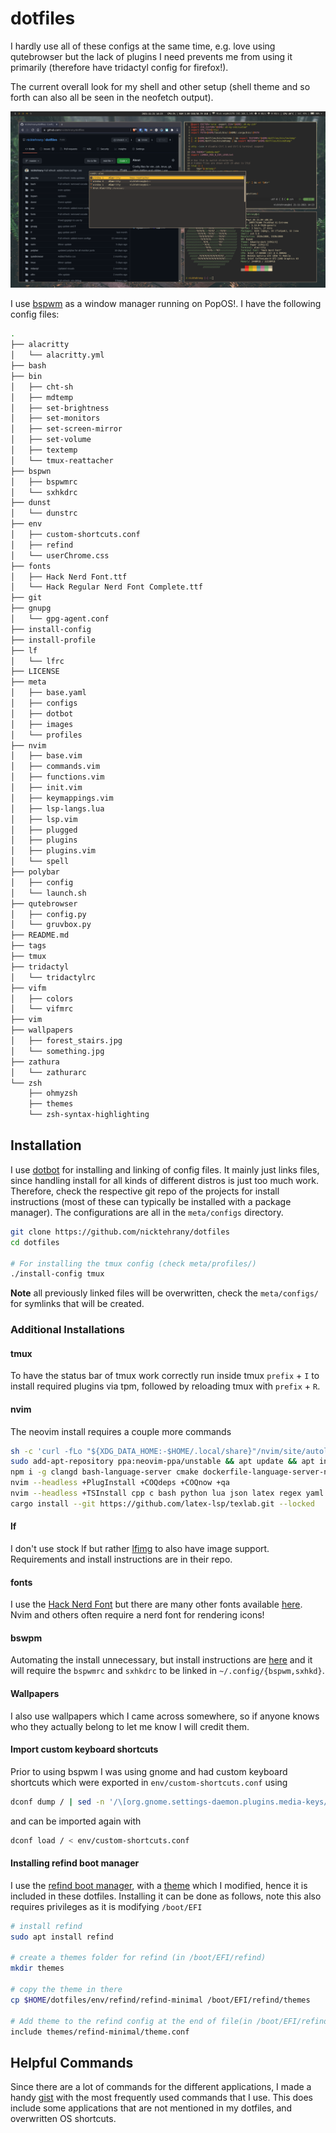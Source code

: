 # dotfiles

I hardly use all of these configs at the same time, e.g. love using qutebrowser but the lack of plugins I need prevents me from using it primarily (therefore have tridactyl config for firefox!).

The current overall look for my shell and other setup (shell theme and so forth can also all be seen in the neofetch output).

![Visuals](meta/images/visual.png)

I use [bspwm](https://github.com/baskerville/bspwm) as a window manager running on PopOS!. I have the following config files:

```bash
.
├── alacritty
│   └── alacritty.yml
├── bash
├── bin
│   ├── cht-sh
│   ├── mdtemp
│   ├── set-brightness
│   ├── set-monitors
│   ├── set-screen-mirror
│   ├── set-volume
│   ├── textemp
│   └── tmux-reattacher
├── bspwn
│   ├── bspwmrc
│   └── sxhkdrc
├── dunst
│   └── dunstrc
├── env
│   ├── custom-shortcuts.conf
│   ├── refind
│   └── userChrome.css
├── fonts
│   ├── Hack Nerd Font.ttf
│   └── Hack Regular Nerd Font Complete.ttf
├── git
├── gnupg
│   └── gpg-agent.conf
├── install-config
├── install-profile
├── lf
│   └── lfrc
├── LICENSE
├── meta
│   ├── base.yaml
│   ├── configs
│   ├── dotbot
│   ├── images
│   └── profiles
├── nvim
│   ├── base.vim
│   ├── commands.vim
│   ├── functions.vim
│   ├── init.vim
│   ├── keymappings.vim
│   ├── lsp-langs.lua
│   ├── lsp.vim
│   ├── plugged
│   ├── plugins
│   ├── plugins.vim
│   └── spell
├── polybar
│   ├── config
│   └── launch.sh
├── qutebrowser
│   ├── config.py
│   └── gruvbox.py
├── README.md
├── tags
├── tmux
├── tridactyl
│   └── tridactylrc
├── vifm
│   ├── colors
│   └── vifmrc
├── vim
├── wallpapers
│   ├── forest_stairs.jpg
│   └── something.jpg
├── zathura
│   └── zathurarc
└── zsh
    ├── ohmyzsh
    ├── themes
    └── zsh-syntax-highlighting
```

## Installation

I use [dotbot](https://github.com/anishathalye/dotbot) for installing and linking of config files. It mainly just links files, since handling install for all kinds of different distros is just too much work. Therefore, check the respective git repo of the projects for install instructions (most of these can typically be installed with a package manager). The configurations are all in the `meta/configs` directory.

```bash
git clone https://github.com/nicktehrany/dotfiles
cd dotfiles

# For installing the tmux config (check meta/profiles/)
./install-config tmux
```

**Note** all previously linked files will be overwritten, check the `meta/configs/` for symlinks that will be created.

### Additional Installations

#### tmux

To have the status bar of tmux work correctly run inside tmux `prefix` + `I` to install required plugins via tpm, followed by reloading tmux with `prefix` + `R`.

#### nvim

The neovim install requires a couple more commands

```bash
sh -c 'curl -fLo "${XDG_DATA_HOME:-$HOME/.local/share}"/nvim/site/autoload/plug.vim --create-dirs https://raw.githubusercontent.com/junegunn/vim-plug/master/plug.vim'
sudo add-apt-repository ppa:neovim-ppa/unstable && apt update && apt install -y neovim ripgrep cargo
npm i -g clangd bash-language-server cmake dockerfile-language-server-nodejs vscode-langservers-extracted pyright vim-language-server yaml-language-server
nvim --headless +PlugInstall +COQdeps +COQnow +qa
nvim --headless +TSInstall cpp c bash python lua json latex regex yaml cmake bibtex dockerfile jsonc +q
cargo install --git https://github.com/latex-lsp/texlab.git --locked
```

#### lf

I don't use stock lf but rather [lfimg](https://github.com/cirala/lfimg) to also have image support. Requirements and install instructions are in their repo.

#### fonts

I use the [Hack Nerd Font](https://github.com/ryanoasis/nerd-fonts/blob/master/patched-fonts/Hack/Regular/complete/Hack%20Regular%20Nerd%20Font%20Complete.ttf) but there are many other fonts available [here](https://github.com/ryanoasis/nerd-fonts). Nvim and others often require a nerd font for rendering icons!

#### bswpm

Automating the install unnecessary, but install instructions are [here](https://github.com/baskerville/bspwm) and it will require the `bspwmrc` and `sxhkdrc` to be linked in `~/.config/{bspwm,sxhkd}`.

#### Wallpapers

I also use wallpapers which I came across somewhere, so if anyone knows who they actually belong to let me know I will credit them.

#### Import custom keyboard shortcuts

Prior to using bspwm I was using gnome and had custom keyboard shortcuts which were exported in `env/custom-shortcuts.conf` using

```bash
dconf dump / | sed -n '/\[org.gnome.settings-daemon.plugins.media-keys/,/^$/p' > env/custom-shortcuts.conf
```

and can be imported again with

```bash
dconf load / < env/custom-shortcuts.conf
```

#### Installing refind boot manager

I use the [refind boot manager](https://www.rodsbooks.com/refind/), with a [theme](https://github.com/EvanPurkhiser/rEFInd-minimal) which I modified, hence it is included in these dotfiles.
Installing it can be done as follows, note this also requires privileges as it is modifying `/boot/EFI`

```bash
# install refind
sudo apt install refind

# create a themes folder for refind (in /boot/EFI/refind)
mkdir themes

# copy the theme in there
cp $HOME/dotfiles/env/refind/refind-minimal /boot/EFI/refind/themes

# Add theme to the refind config at the end of file(in /boot/EFI/refind/refind.conf)
include themes/refind-minimal/theme.conf
```

## Helpful Commands

Since there are a lot of commands for the different applications, I made a handy [gist](https://gist.github.com/nicktehrany/7126ec0ad18f0af050e15596371ceea5) with the most frequently used commands that I use. This does include some applications that are not mentioned in my dotfiles, and overwritten OS shortcuts.
